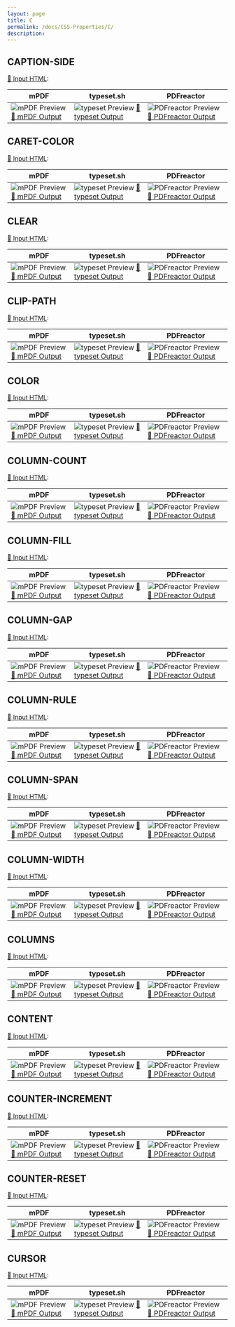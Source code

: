 ```yaml
---
layout: page
title: C
permalink: /docs/CSS-Properties/C/
description: 
---
```




## CAPTION-SIDE

[📄 Input HTML](/html/CSS%20Properties/C/caption-side.html):

| mPDF | typeset.sh | PDFreactor |
|---------|---------|---------|
| ![mPDF Preview](mpdf__html_CSS_Properties_C_caption-side.html.png) [📕 mPDF Output](mpdf__html_CSS_Properties_C_caption-side.html.pdf) | ![typeset Preview](typeset__html_CSS_Properties_C_caption-side.html.png) [📕 typeset Output](typeset__html_CSS_Properties_C_caption-side.html.pdf) | ![PDFreactor Preview](pdfreactor__html_CSS_Properties_C_caption-side.html.png) [📕 PDFreactor Output](pdfreactor__html_CSS_Properties_C_caption-side.html.pdf)

## CARET-COLOR

[📄 Input HTML](/html/CSS%20Properties/C/caret-color.html):

| mPDF | typeset.sh | PDFreactor |
|---------|---------|---------|
| ![mPDF Preview](mpdf__html_CSS_Properties_C_caret-color.html.png) [📕 mPDF Output](mpdf__html_CSS_Properties_C_caret-color.html.pdf) | ![typeset Preview](typeset__html_CSS_Properties_C_caret-color.html.png) [📕 typeset Output](typeset__html_CSS_Properties_C_caret-color.html.pdf) | ![PDFreactor Preview](pdfreactor__html_CSS_Properties_C_caret-color.html.png) [📕 PDFreactor Output](pdfreactor__html_CSS_Properties_C_caret-color.html.pdf)

## CLEAR

[📄 Input HTML](/html/CSS%20Properties/C/clear.html):

| mPDF | typeset.sh | PDFreactor |
|---------|---------|---------|
| ![mPDF Preview](mpdf__html_CSS_Properties_C_clear.html.png) [📕 mPDF Output](mpdf__html_CSS_Properties_C_clear.html.pdf) | ![typeset Preview](typeset__html_CSS_Properties_C_clear.html.png) [📕 typeset Output](typeset__html_CSS_Properties_C_clear.html.pdf) | ![PDFreactor Preview](pdfreactor__html_CSS_Properties_C_clear.html.png) [📕 PDFreactor Output](pdfreactor__html_CSS_Properties_C_clear.html.pdf)

## CLIP-PATH

[📄 Input HTML](/html/CSS%20Properties/C/clip-path.html):

| mPDF | typeset.sh | PDFreactor |
|---------|---------|---------|
| ![mPDF Preview](mpdf__html_CSS_Properties_C_clip-path.html.png) [📕 mPDF Output](mpdf__html_CSS_Properties_C_clip-path.html.pdf) | ![typeset Preview](typeset__html_CSS_Properties_C_clip-path.html.png) [📕 typeset Output](typeset__html_CSS_Properties_C_clip-path.html.pdf) | ![PDFreactor Preview](pdfreactor__html_CSS_Properties_C_clip-path.html.png) [📕 PDFreactor Output](pdfreactor__html_CSS_Properties_C_clip-path.html.pdf)

## COLOR

[📄 Input HTML](/html/CSS%20Properties/C/color.html):

| mPDF | typeset.sh | PDFreactor |
|---------|---------|---------|
| ![mPDF Preview](mpdf__html_CSS_Properties_C_color.html.png) [📕 mPDF Output](mpdf__html_CSS_Properties_C_color.html.pdf) | ![typeset Preview](typeset__html_CSS_Properties_C_color.html.png) [📕 typeset Output](typeset__html_CSS_Properties_C_color.html.pdf) | ![PDFreactor Preview](pdfreactor__html_CSS_Properties_C_color.html.png) [📕 PDFreactor Output](pdfreactor__html_CSS_Properties_C_color.html.pdf)

## COLUMN-COUNT

[📄 Input HTML](/html/CSS%20Properties/C/column-count.html):

| mPDF | typeset.sh | PDFreactor |
|---------|---------|---------|
| ![mPDF Preview](mpdf__html_CSS_Properties_C_column-count.html.png) [📕 mPDF Output](mpdf__html_CSS_Properties_C_column-count.html.pdf) | ![typeset Preview](typeset__html_CSS_Properties_C_column-count.html.png) [📕 typeset Output](typeset__html_CSS_Properties_C_column-count.html.pdf) | ![PDFreactor Preview](pdfreactor__html_CSS_Properties_C_column-count.html.png) [📕 PDFreactor Output](pdfreactor__html_CSS_Properties_C_column-count.html.pdf)

## COLUMN-FILL

[📄 Input HTML](/html/CSS%20Properties/C/column-fill.html):

| mPDF | typeset.sh | PDFreactor |
|---------|---------|---------|
| ![mPDF Preview](mpdf__html_CSS_Properties_C_column-fill.html.png) [📕 mPDF Output](mpdf__html_CSS_Properties_C_column-fill.html.pdf) | ![typeset Preview](typeset__html_CSS_Properties_C_column-fill.html.png) [📕 typeset Output](typeset__html_CSS_Properties_C_column-fill.html.pdf) | ![PDFreactor Preview](pdfreactor__html_CSS_Properties_C_column-fill.html.png) [📕 PDFreactor Output](pdfreactor__html_CSS_Properties_C_column-fill.html.pdf)

## COLUMN-GAP

[📄 Input HTML](/html/CSS%20Properties/C/column-gap.html):

| mPDF | typeset.sh | PDFreactor |
|---------|---------|---------|
| ![mPDF Preview](mpdf__html_CSS_Properties_C_column-gap.html.png) [📕 mPDF Output](mpdf__html_CSS_Properties_C_column-gap.html.pdf) | ![typeset Preview](typeset__html_CSS_Properties_C_column-gap.html.png) [📕 typeset Output](typeset__html_CSS_Properties_C_column-gap.html.pdf) | ![PDFreactor Preview](pdfreactor__html_CSS_Properties_C_column-gap.html.png) [📕 PDFreactor Output](pdfreactor__html_CSS_Properties_C_column-gap.html.pdf)

## COLUMN-RULE

[📄 Input HTML](/html/CSS%20Properties/C/column-rule.html):

| mPDF | typeset.sh | PDFreactor |
|---------|---------|---------|
| ![mPDF Preview](mpdf__html_CSS_Properties_C_column-rule.html.png) [📕 mPDF Output](mpdf__html_CSS_Properties_C_column-rule.html.pdf) | ![typeset Preview](typeset__html_CSS_Properties_C_column-rule.html.png) [📕 typeset Output](typeset__html_CSS_Properties_C_column-rule.html.pdf) | ![PDFreactor Preview](pdfreactor__html_CSS_Properties_C_column-rule.html.png) [📕 PDFreactor Output](pdfreactor__html_CSS_Properties_C_column-rule.html.pdf)

## COLUMN-SPAN

[📄 Input HTML](/html/CSS%20Properties/C/column-span.html):

| mPDF | typeset.sh | PDFreactor |
|---------|---------|---------|
| ![mPDF Preview](mpdf__html_CSS_Properties_C_column-span.html.png) [📕 mPDF Output](mpdf__html_CSS_Properties_C_column-span.html.pdf) | ![typeset Preview](typeset__html_CSS_Properties_C_column-span.html.png) [📕 typeset Output](typeset__html_CSS_Properties_C_column-span.html.pdf) | ![PDFreactor Preview](pdfreactor__html_CSS_Properties_C_column-span.html.png) [📕 PDFreactor Output](pdfreactor__html_CSS_Properties_C_column-span.html.pdf)

## COLUMN-WIDTH

[📄 Input HTML](/html/CSS%20Properties/C/column-width.html):

| mPDF | typeset.sh | PDFreactor |
|---------|---------|---------|
| ![mPDF Preview](mpdf__html_CSS_Properties_C_column-width.html.png) [📕 mPDF Output](mpdf__html_CSS_Properties_C_column-width.html.pdf) | ![typeset Preview](typeset__html_CSS_Properties_C_column-width.html.png) [📕 typeset Output](typeset__html_CSS_Properties_C_column-width.html.pdf) | ![PDFreactor Preview](pdfreactor__html_CSS_Properties_C_column-width.html.png) [📕 PDFreactor Output](pdfreactor__html_CSS_Properties_C_column-width.html.pdf)

## COLUMNS

[📄 Input HTML](/html/CSS%20Properties/C/columns.html):

| mPDF | typeset.sh | PDFreactor |
|---------|---------|---------|
| ![mPDF Preview](mpdf__html_CSS_Properties_C_columns.html.png) [📕 mPDF Output](mpdf__html_CSS_Properties_C_columns.html.pdf) | ![typeset Preview](typeset__html_CSS_Properties_C_columns.html.png) [📕 typeset Output](typeset__html_CSS_Properties_C_columns.html.pdf) | ![PDFreactor Preview](pdfreactor__html_CSS_Properties_C_columns.html.png) [📕 PDFreactor Output](pdfreactor__html_CSS_Properties_C_columns.html.pdf)

## CONTENT

[📄 Input HTML](/html/CSS%20Properties/C/content.html):

| mPDF | typeset.sh | PDFreactor |
|---------|---------|---------|
| ![mPDF Preview](mpdf__html_CSS_Properties_C_content.html.png) [📕 mPDF Output](mpdf__html_CSS_Properties_C_content.html.pdf) | ![typeset Preview](typeset__html_CSS_Properties_C_content.html.png) [📕 typeset Output](typeset__html_CSS_Properties_C_content.html.pdf) | ![PDFreactor Preview](pdfreactor__html_CSS_Properties_C_content.html.png) [📕 PDFreactor Output](pdfreactor__html_CSS_Properties_C_content.html.pdf)

## COUNTER-INCREMENT

[📄 Input HTML](/html/CSS%20Properties/C/counter-increment.html):

| mPDF | typeset.sh | PDFreactor |
|---------|---------|---------|
| ![mPDF Preview](mpdf__html_CSS_Properties_C_counter-increment.html.png) [📕 mPDF Output](mpdf__html_CSS_Properties_C_counter-increment.html.pdf) | ![typeset Preview](typeset__html_CSS_Properties_C_counter-increment.html.png) [📕 typeset Output](typeset__html_CSS_Properties_C_counter-increment.html.pdf) | ![PDFreactor Preview](pdfreactor__html_CSS_Properties_C_counter-increment.html.png) [📕 PDFreactor Output](pdfreactor__html_CSS_Properties_C_counter-increment.html.pdf)

## COUNTER-RESET

[📄 Input HTML](/html/CSS%20Properties/C/counter-reset.html):

| mPDF | typeset.sh | PDFreactor |
|---------|---------|---------|
| ![mPDF Preview](mpdf__html_CSS_Properties_C_counter-reset.html.png) [📕 mPDF Output](mpdf__html_CSS_Properties_C_counter-reset.html.pdf) | ![typeset Preview](typeset__html_CSS_Properties_C_counter-reset.html.png) [📕 typeset Output](typeset__html_CSS_Properties_C_counter-reset.html.pdf) | ![PDFreactor Preview](pdfreactor__html_CSS_Properties_C_counter-reset.html.png) [📕 PDFreactor Output](pdfreactor__html_CSS_Properties_C_counter-reset.html.pdf)

## CURSOR

[📄 Input HTML](/html/CSS%20Properties/C/cursor.html):

| mPDF | typeset.sh | PDFreactor |
|---------|---------|---------|
| ![mPDF Preview](mpdf__html_CSS_Properties_C_cursor.html.png) [📕 mPDF Output](mpdf__html_CSS_Properties_C_cursor.html.pdf) | ![typeset Preview](typeset__html_CSS_Properties_C_cursor.html.png) [📕 typeset Output](typeset__html_CSS_Properties_C_cursor.html.pdf) | ![PDFreactor Preview](pdfreactor__html_CSS_Properties_C_cursor.html.png) [📕 PDFreactor Output](pdfreactor__html_CSS_Properties_C_cursor.html.pdf)


